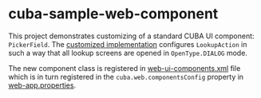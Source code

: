# cuba-sample-web-component

This project demonstrates customizing of a standard CUBA UI component: `PickerField`. The [customized implementation](https://github.com/knstvk/cuba-sample-web-component/blob/master/modules/web/src/com/company/sample/web/components/MyWebPickerField.java) configures `LookupAction` in such a way that all lookup screens are opened in `OpenType.DIALOG` mode.

The new component class is registered in [web-ui-components.xml](https://github.com/knstvk/cuba-sample-web-component/blob/master/modules/web/src/com/company/sample/web-ui-components.xml) file which is in turn registered in the `cuba.web.componentsConfig` property in [web-app.properties](https://github.com/knstvk/cuba-sample-web-component/blob/master/modules/web/src/com/company/sample/web-app.properties).
